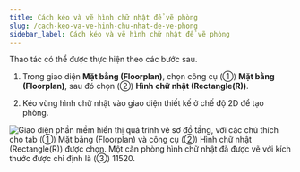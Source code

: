 ```yaml
---
title: Cách kéo và vẽ hình chữ nhật để vẽ phòng
slug: /cach-keo-va-ve-hinh-chu-nhat-de-ve-phong
sidebar_label: Cách kéo và vẽ hình chữ nhật để vẽ phòng
---
```


Thao tác có thể được thực hiện theo các bước sau.

1. Trong giao diện **Mặt bằng (Floorplan)**, chọn công cụ (①) **Mặt bằng (Floorplan)**, sau đó chọn (②) **Hình chữ nhật (Rectangle(R))**.

2. Kéo vùng hình chữ nhật vào giao diện thiết kế ở chế độ 2D để tạo phòng.

![Giao diện phần mềm hiển thị quá trình vẽ sơ đồ tầng, với các chú thích cho tab (①) Mặt bằng (Floorplan) và công cụ (②) Hình chữ nhật (Rectangle(R)) được chọn. Một căn phòng hình chữ nhật đã được vẽ với kích thước được chỉ định là (③) 11520.](https://storage.googleapis.com/jegavn_kb/images/b5caaa53-8e9e-41bf-9468-d4ed0f3f8af6.png)